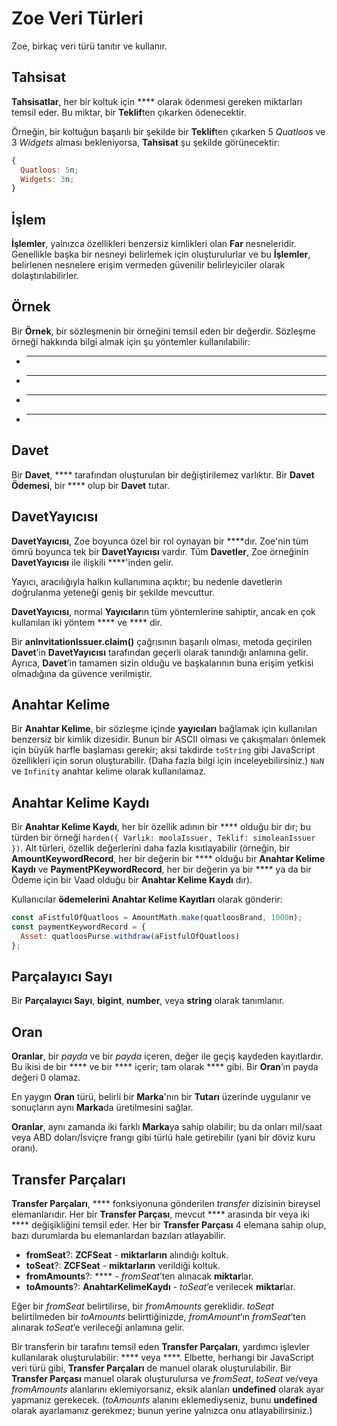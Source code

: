 # Zoe Veri Türleri

Zoe, birkaç veri türü tanıtır ve kullanır.

## Tahsisat

**Tahsisatlar**, her bir koltuk için **** olarak
ödenmesi gereken miktarları temsil eder. Bu miktar, bir **Teklif**ten çıkarken ödenecektir.

Örneğin, bir koltuğun başarılı bir şekilde bir **Teklif**ten çıkarken 5 _Quatloos_ ve 3 _Widgets_
alması bekleniyorsa, **Tahsisat** şu şekilde görünecektir:

```js
{
  Quatloos: 5n;
  Widgets: 3n;
}
```

## İşlem

**İşlemler**, yalnızca özellikleri benzersiz kimlikleri olan **Far** nesneleridir. Genellikle başka bir
nesneyi belirlemek için oluşturulurlar ve bu **İşlemler**, belirlenen nesnelere erişim vermeden
güvenilir belirleyiciler olarak dolaştırılabilirler.

## Örnek

Bir **Örnek**, bir sözleşmenin bir örneğini temsil eden bir değerdir.
Sözleşme örneği hakkında bilgi almak için şu yöntemler kullanılabilir:

- ****
- ****
- ****
- ****

## Davet

Bir **Davet**, **** tarafından oluşturulan bir
değiştirilemez varlıktır. Bir **Davet Ödemesi**, bir **** olup bir
**Davet** tutar.

## DavetYayıcısı

**DavetYayıcısı**, Zoe boyunca özel bir rol oynayan bir ****dır.
Zoe'nin tüm ömrü boyunca tek bir **DavetYayıcısı** vardır. Tüm **Davetler**, Zoe örneğinin
**DavetYayıcısı** ile ilişkili ****'inden gelir.

Yayıcı,  aracılığıyla
halkın kullanımına açıktır; bu nedenle davetlerin doğrulanma yeteneği geniş bir şekilde mevcuttur.

**DavetYayıcısı**, normal **Yayıcılar**ın tüm yöntemlerine sahiptir, ancak en çok kullanılan iki
yöntem **** ve
**** dir.

Bir **anInvitationIssuer.claim()** çağrısının başarılı olması, metoda geçirilen **Davet**’in
**DavetYayıcısı** tarafından geçerli olarak tanındığı anlamına gelir. Ayrıca, **Davet**’in
tamamen sizin olduğu ve başkalarının buna erişim yetkisi olmadığına da güvence verilmiştir.

## Anahtar Kelime

Bir **Anahtar Kelime**, bir sözleşme içinde **yayıcıları** bağlamak için kullanılan benzersiz bir
kimlik dizesidir. Bunun bir ASCII 
olması ve çakışmaları önlemek için büyük harfle başlaması gerekir; aksi takdirde `toString` gibi
JavaScript özellikleri için sorun oluşturabilir. 
(Daha fazla bilgi için  inceleyebilirsiniz.)
`NaN` ve `Infinity` anahtar kelime olarak kullanılamaz.



## Anahtar Kelime Kaydı

Bir **Anahtar Kelime Kaydı**, her bir özellik adının bir **** olduğu
bir  dır; bu türden bir örneği `harden({ Varlık: moolaIssuer, Teklif: simoleanIssuer })`.
Alt türleri, özellik değerlerini daha fazla kısıtlayabilir (örneğin, bir **AmountKeywordRecord**,
her bir değerin bir **** olduğu bir
**Anahtar Kelime Kaydı** ve **PaymentPKeywordRecord**, her bir değerin ya bir 
**** ya da bir Ödeme için bir Vaad olduğu bir 
**Anahtar Kelime Kaydı** dır).

Kullanıcılar **ödemelerini** **Anahtar Kelime Kayıtları** olarak gönderir:

```js
const aFistfulOfQuatloos = AmountMath.make(quatloosBrand, 1000n);
const paymentKeywordRecord = {
  Asset: quatloosPurse.withdraw(aFistfulOfQuatloos)
};
```

## Parçalayıcı Sayı

Bir **Parçalayıcı Sayı**, **bigint**, **number**, veya **string** olarak tanımlanır.

## Oran

**Oranlar**, bir _payda_ ve bir _payda_ içeren, değer ile geçiş kaydeden kayıtlardır. Bu ikisi de
bir **** ve bir **** içerir;
tam olarak **** gibi. Bir **Oran**’ın payda değeri
0 olamaz.

En yaygın **Oran** türü, belirli bir **Marka**'nın bir **Tutarı** üzerinde uygulanır ve sonuçların
aynı **Marka**da üretilmesini sağlar.

**Oranlar**, aynı zamanda iki farklı **Marka**ya sahip olabilir; bu da onları
mil/saat veya ABD doları/İsviçre frangı gibi türlü hale getirebilir (yani bir döviz kuru oranı).

## Transfer Parçaları

**Transfer Parçaları**, **** fonksiyonuna 
gönderilen _transfer_ dizisinin bireysel elemanlarıdır. Her bir **Transfer Parçası**, mevcut
**** arasında bir veya iki **** değişikliğini temsil eder.
Her bir **Transfer Parçası** 4 elemana sahip olup, bazı durumlarda bu elemanlardan bazıları
atlayabilir.

- **fromSeat**?: **ZCFSeat** - **miktarların** alındığı koltuk.
- **toSeat**?: **ZCFSeat** - **miktarların** verildiği koltuk.
- **fromAmounts**?: **** - _fromSeat_’ten alınacak **miktar**lar.
- **toAmounts**?: **AnahtarKelimeKaydı** - _toSeat_’e verilecek **miktar**lar.

Eğer bir _fromSeat_ belirtilirse, bir _fromAmounts_ gereklidir. _toSeat_ belirtilmeden
bir _toAmounts_ belirttiğinizde, _fromAmount_’ın _fromSeat_’ten alınarak _toSeat_’e
verileceği anlamına gelir.

Bir transferin bir tarafını temsil eden **Transfer Parçaları**, yardımcı işlevler kullanılarak
oluşturulabilir:
**** veya
****. 
Elbette, herhangi bir JavaScript veri türü gibi, **Transfer Parçaları** de manuel olarak
oluşturulabilir. Bir **Transfer Parçası** manuel olarak oluşturulursa ve _fromSeat_, 
_toSeat_ ve/veya _fromAmounts_ alanlarını eklemiyorsanız, eksik alanları **undefined** olarak
ayar yapmanız gerekecek. (_toAmounts_ alanını eklemediyseniz, bunu **undefined** olarak ayarlamanız
gerekmez; bunun yerine yalnızca onu atlayabilirsiniz.)